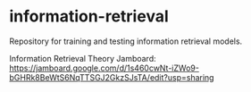# **information-retrieval**

Repository for training and testing information retrieval models.

Information Retrieval Theory Jamboard: https://jamboard.google.com/d/1s460cwNt-iZWo9-bGHRk8BeWtS6NqTTSGJ2GkzSJsTA/edit?usp=sharing



